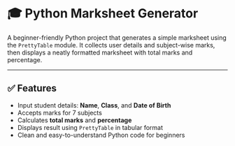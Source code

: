 # 🎓 Python Marksheet Generator

A beginner-friendly Python project that generates a simple marksheet using the `PrettyTable` module. It collects user details and subject-wise marks, then displays a neatly formatted marksheet with total marks and percentage.

---

## ✅ Features

- Input student details: **Name**, **Class**, and **Date of Birth**
- Accepts marks for 7 subjects
- Calculates **total marks** and **percentage**
- Displays result using `PrettyTable` in tabular format
- Clean and easy-to-understand Python code for beginners


